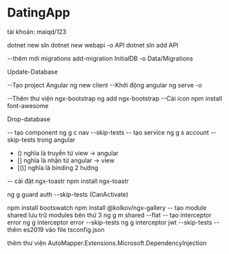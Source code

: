 # DatingApp
tài khoản: maiqd/123

dotnet new sln
dotnet new webapi -o API
dotnet sln add API

--thêm mới migrations
add-migration InitialDB -o Data/Migrations

Update-Database

--Tạo project Angular
ng new client
--Khởi động angular
ng serve -o

--Thêm thư viện ngx-bootstrap
ng add ngx-bootstrap 
--Cài icon
npm install font-awesome

Drop-database

-- tạo component
ng g c nav --skip-tests
-- tạo service
ng g s account --skip-tests
trong angular 
- () nghĩa là truyền từ view -> angular
- [] nghĩa là nhận từ angular -> view
- [()] nghĩa là binding 2 hướng

-- cài đặt ngx-toastr
npm install ngx-toastr

ng g guard auth --skip-tests (CanActivate)

npm install bootswatch
npm install @kolkov/ngx-gallery
-- tạo module shared lưu trữ modules bên thứ 3
ng g m shared --flat
-- tạo interceptor error
ng g interceptor error --skip-tests
ng g interceptor jwt --skip-tests
-- thêm es2019 vào file tsconfig.json

thêm thư viện 
AutoMapper.Extensions.Microsoft.DependencyInjection